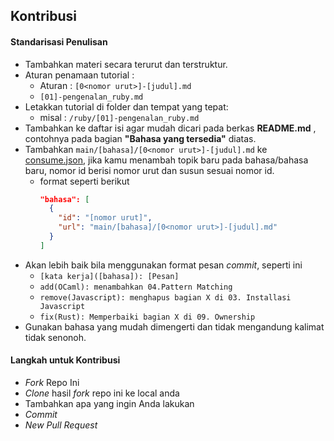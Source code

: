 ## Kontribusi 

#### Standarisasi Penulisan

- Tambahkan materi secara terurut dan terstruktur.
- Aturan penamaan tutorial :
  - Aturan : `[0<nomor urut>]-[judul].md`
  - `[01]-pengenalan_ruby.md`
- Letakkan tutorial di folder dan tempat yang tepat:
  - misal : `/ruby/[01]-pengenalan_ruby.md`
- Tambahkan ke daftar isi agar mudah dicari pada berkas **README.md** , contohnya pada bagian **"Bahasa yang tersedia"** diatas.
- Tambahkan `main/[bahasa]/[0<nomor urut>]-[judul].md` ke [consume.json](./consume.json), jika kamu menambah topik baru pada bahasa/bahasa baru, nomor id berisi nomor urut dan susun sesuai nomor id.
  - format seperti berikut
    ```json
    "bahasa": [
      {
        "id": "[nomor urut]",
        "url": "main/[bahasa]/[0<nomor urut>]-[judul].md"
      }
    ]
    ```
- Akan lebih baik bila menggunakan format pesan *commit*, seperti ini
  - `[kata kerja]([bahasa]): [Pesan]`
  - `add(OCaml): menambahkan 04.Pattern Matching`
  - `remove(Javascript): menghapus bagian X di 03. Installasi Javascript`
  - `fix(Rust): Memperbaiki bagian X di 09. Ownership`
- Gunakan bahasa yang mudah dimengerti dan tidak mengandung kalimat tidak senonoh.

#### Langkah untuk Kontribusi

- _Fork_ Repo Ini
- _Clone_ hasil _fork_ repo ini ke local anda
- Tambahkan apa yang ingin Anda lakukan
- _Commit_
- _New Pull Request_
